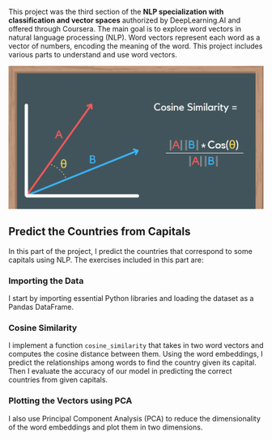This project was the third section of the **NLP specialization with classification and vector spaces** authorized by DeepLearning.AI and offered through Coursera. The main goal is to explore word vectors in natural language processing (NLP). Word vectors represent each word as a vector of numbers, encoding the meaning of the word. This project includes various parts to understand and use word vectors.

<img src="Cos_similarity.png" alt="Cosine Similarity" width="800"/>

## Predict the Countries from Capitals
In this part of the project, I predict the countries that correspond to some capitals using NLP. The exercises included in this part are:

### Importing the Data
I start by importing essential Python libraries and loading the dataset as a Pandas DataFrame.

### Cosine Similarity
I implement a function `cosine_similarity` that takes in two word vectors and computes the cosine distance between them. Using the word embeddings, I predict the relationships among words to find the country given its capital. Then I evaluate the accuracy of our model in predicting the correct countries from given capitals.

### Plotting the Vectors using PCA

I also use Principal Component Analysis (PCA) to reduce the dimensionality of the word embeddings and plot them in two dimensions.



